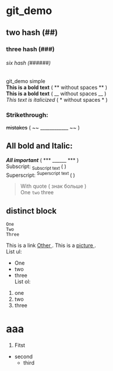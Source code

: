 # git_demo
## two hash (##)
### three hash (###)
###### six hash (######)
git_demo  simple <br>
**This is a bold text** ( ** without spaces ** ) <br>
__This is a bold text__  ( __ without spaces __ ) <br>
*This text is italicized* ( * without spaces * )
### Strikethrough:
~~mistakes~~ (  ~~ ____________ ~~ )
## All bold and Italic: 
***All important*** ( *** ______ *** ) <br>
Subscript: <sub> Subscript text </sub> ( <sub> </sub> ) <br>
Superscript: <sup> Superscript text </sup> (<sup> </sup>)
>With quote ( знак больше ) <br>
One `two` three <br>
## distinct block
```
One
Two
Three
```
This is a link [ Other ](https://www.w3schools.com/js/js_array_sort.asp).
This is a [ picture ](https://docs.github.com/assets/cb-319648/images/help/writing/image-rendered.png). <br>
List ul:
- One
- two
- three
<br>List ol:
1. one
2. two
3. three
# aaa
1. Fitst
  - second
    - third
